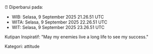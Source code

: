 ⏰ Diperbarui pada:
- WIB: Selasa, 9 September 2025 21.26.51 UTC
- WITA: Selasa, 9 September 2025 22.26.51 UTC
- WIT: Selasa, 9 September 2025 23.26.51 UTC

Kutipan Inspiratif:
"May my enemies live a long life to see my success."


Kategori: attitude

